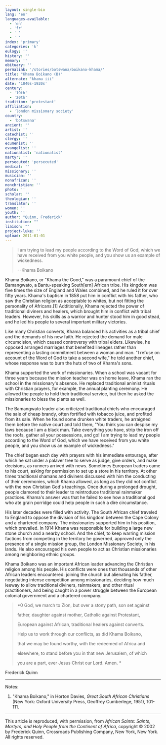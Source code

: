 ```yaml
---
layout: single-bio
lang: 'en'
languages-available:
  - 'en'
  - 'fr'
  - ' '
  - ' '
index: 'primary'
categories: 'k'
eulogy: ''
history: ''
memory: ''
obituary: ''
permalink: '/stories/botswana/boikano-khama/'
title: "Khama Boikano (B)"
alternate: "khama iii"
date: '1840s-1920s'
century:
  - '19th'
  - '20th'
tradition: 'protestant'
affiliation:
  - 'london missionary society'
country:
  - 'botswana'
ancient: ''
artist: ''
catechist: ''
clergy: ''
ecumenist: ''
evangelist: ''
nationalist: 'nationalist'
martyr: ''
persecuted: 'persecuted'
medical: ''
missionary: ''
musician: ''
nonafrican: ''
nonchristian: ''
photo: ''
scholar: ''
theologian: ''
translator: ''
women: ''
youth: ''
author: "Quinn, Frederick"
institution: ""
liaison: ""
project-luke: ''
upload: 2011-01-01
---
```




> I am trying to lead my people according to the Word of God, which we have received from you white people, and you show us an example of wickedness.
>
> --Khama Boikano

Khama Boikano, or "Khama the Good," was a paramount chief of the Bamangwato, a Bantu-speaking South[ern] African tribe. His kingdom was five times the size of England and Wales combined, and he ruled it for over fifty years. Khama's baptism in 1858 put him in conflict with his father, who saw the Christian religion as acceptable to whites, but not fitting the personality of Africans.[1] Additionally, Khama rejected the power of traditional diviners and healers, which brought him in conflict with tribal leaders. However, his skills as a warrior and hunter stood him in good stead, and he led his people to several important military victories.

Like many Christian converts, Khama balanced his activities as a tribal chief and the demands of his new faith. He rejected the demand for male circumcision, which caused controversy with tribal elders. Likewise, he opposed arranged marriages that benefited lineages rather than representing a lasting commitment between a woman and man. "I refuse on account of the Word of God to take a second wife," he told another chief, whose response was to burn the huts of two of Khama's sons.

Khama supported the work of missionaries. When a school was vacant for three years because the mission teacher was on home leave, Khama ran the school in the missionary's absence. He replaced traditional animist rituals with Christian prayers, for example, the annual planting ceremony. He allowed the people to hold their traditional service, but then he asked the missionaries to bless the plants as well.

The Bamangwato leader also criticized traditional chiefs who encouraged the sale of cheap brandy, often fortified with tobacco juice, and profited from its sale. When he found some drunken white traders, he arraigned them before the native court and told them, "You think you can despise my laws because I am a black man. Take everything you have, strip the iron off the roofs, gather all your possessions, and go! I am trying to lead my people according to the Word of God, which we have received from you white people, and you show us an example of wickedness."

The chief began each day with prayers with his immediate entourage, after which he sat under a palaver tree to serve as judge, give orders, and make decisions, as runners arrived with news. Sometimes European traders came to his court, asking for permission to set up a store in his territory. At other times traditional shamans and diviners discussed with him the conducting of their ceremonies, which Khama allowed, as long as they did not conflict with the new Christian God's teachings. Once during a prolonged drought, people clamored to their leader to reintroduce traditional rainmaker practices. Khama's answer was that he failed to see how a traditional god who ate grain porridge could help people in such a dire circumstance.

His later decades were filled with activity. The South African chief traveled to England to oppose the division of his kingdom between the Cape Colony and a chartered company. The missionaries supported him in his position, which prevailed. In 1914 Khama was responsible for building a large new stone church and a nearby school. And the chief, to keep warring mission factions from competing in the territory he governed, approved only the presence of a single mission group, the London Missionary Society, in his lands. He also encouraged his own people to act as Christian missionaries among neighboring ethnic groups.

Khama Boikano was an important African leader advancing the Christian religion among his people. His conflicts were ones that thousands of other African leaders encountered: joining the church but alienating his father, negotiating intense competition among missionaries, deciding how much leeway to allow traditional diviners, rainmakers, and other ritual practitioners, and being caught in a power struggle between the European colonial government and a chartered company.

> *0 God, we march to Zion, but over a stony path, son set against
>
> father, daughter against mother, Catholic against Protestant,
>
> European against African, traditional healers against converts.
>
> Help us to work through our conflicts, as did Khama Boikano,
>
> that we may be found worthy, with the redeemed of Africa and
>
> elsewhere, to stand before you in that new Jerusalem, of which
>
> you are a part, ever Jesus Christ our Lord. Amen.
> *

Frederick Quinn

---

Notes:

1. "Khama Boikano," in Horton Davies, *Great South African Christians* (New York: Oxford University Press, Geoffrey Cumberlege, 1951), 101-111.

---

This article is reproduced, with permission, from *African Saints: Saints, Martyrs, and Holy People from the Continent of Africa*, copyright &copy; 2002 by Frederick Quinn, Crossroads Publishing Company, New York, New York.  All rights reserved.
